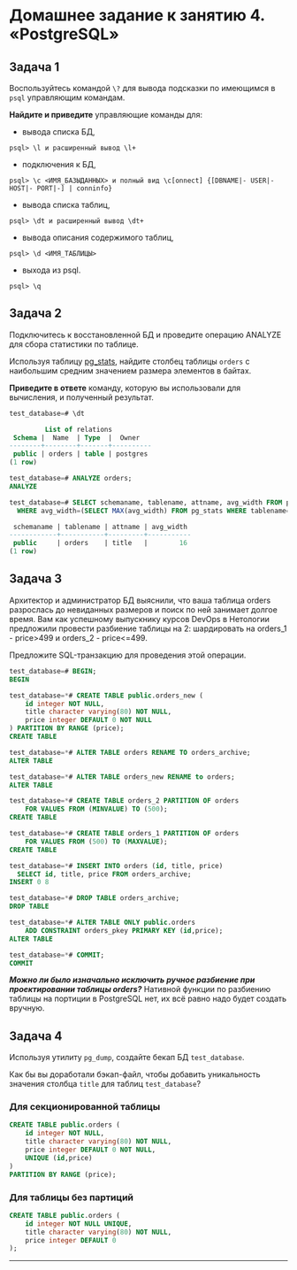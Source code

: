 # Домашнее задание к занятию 4. «PostgreSQL»

## Задача 1

Воспользуйтесь командой `\?` для вывода подсказки по имеющимся в `psql` управляющим командам.

**Найдите и приведите** управляющие команды для:

- вывода списка БД,
```
psql> \l и расширенный вывод \l+
```
- подключения к БД,
```
psql> \c <ИМЯ_БАЗЫДАННЫХ> и полный вид \c[onnect] {[DBNAME|- USER|- HOST|- PORT|-] | conninfo}
```
- вывода списка таблиц,
```
psql> \dt и расширенный вывод \dt+
```
- вывода описания содержимого таблиц,
```
psql> \d <ИМЯ_ТАБЛИЦЫ>
```
- выхода из psql.
```
psql> \q
```

## Задача 2

Подключитесь к восстановленной БД и проведите операцию ANALYZE для сбора статистики по таблице.

Используя таблицу [pg_stats](https://postgrespro.ru/docs/postgresql/12/view-pg-stats), найдите столбец таблицы `orders` 
с наибольшим средним значением размера элементов в байтах.

**Приведите в ответе** команду, которую вы использовали для вычисления, и полученный результат.

``` sql
test_database=# \dt

         List of relations
 Schema |  Name  | Type  |  Owner
--------+--------+-------+----------
 public | orders | table | postgres
(1 row)

test_database=# ANALYZE orders;
ANALYZE

test_database=# SELECT schemaname, tablename, attname, avg_width FROM pg_stats
  WHERE avg_width=(SELECT MAX(avg_width) FROM pg_stats WHERE tablename='orders');

 schemaname | tablename | attname | avg_width
------------+-----------+---------+-----------
 public     | orders    | title   |        16
(1 row)
```

## Задача 3

Архитектор и администратор БД выяснили, что ваша таблица orders разрослась до невиданных размеров и
поиск по ней занимает долгое время. Вам как успешному выпускнику курсов DevOps в Нетологии предложили
провести разбиение таблицы на 2: шардировать на orders_1 - price>499 и orders_2 - price<=499.

Предложите SQL-транзакцию для проведения этой операции.
``` sql
test_database=# BEGIN;
BEGIN

test_database=*# CREATE TABLE public.orders_new (
    id integer NOT NULL,
    title character varying(80) NOT NULL,
    price integer DEFAULT 0 NOT NULL
) PARTITION BY RANGE (price);
CREATE TABLE

test_database=*# ALTER TABLE orders RENAME TO orders_archive;
ALTER TABLE

test_database=*# ALTER TABLE orders_new RENAME to orders;
ALTER TABLE

test_database=*# CREATE TABLE orders_2 PARTITION OF orders
    FOR VALUES FROM (MINVALUE) TO (500);
CREATE TABLE

test_database=*# CREATE TABLE orders_1 PARTITION OF orders
    FOR VALUES FROM (500) TO (MAXVALUE);
CREATE TABLE

test_database=*# INSERT INTO orders (id, title, price)
  SELECT id, title, price FROM orders_archive;
INSERT 0 8

test_database=*# DROP TABLE orders_archive;
DROP TABLE

test_database=*# ALTER TABLE ONLY public.orders
    ADD CONSTRAINT orders_pkey PRIMARY KEY (id,price);
ALTER TABLE

test_database=*# COMMIT;
COMMIT
```

**<em>Можно ли было изначально исключить ручное разбиение при проектировании таблицы orders?</em>**
Нативной функции по разбиению таблицы на портиции в PostgreSQL нет, их всё равно надо будет
создать вручную.

## Задача 4

Используя утилиту `pg_dump`, создайте бекап БД `test_database`.

Как бы вы доработали бэкап-файл, чтобы добавить уникальность значения столбца `title` для таблиц `test_database`?  

### Для секционированной таблицы
``` sql
CREATE TABLE public.orders (
    id integer NOT NULL,
    title character varying(80) NOT NULL,
    price integer DEFAULT 0 NOT NULL,
    UNIQUE (id,price)
)
PARTITION BY RANGE (price);
```

### Для таблицы без партиций
``` sql
CREATE TABLE public.orders (
    id integer NOT NULL UNIQUE,
    title character varying(80) NOT NULL,
    price integer DEFAULT 0
);
```

---